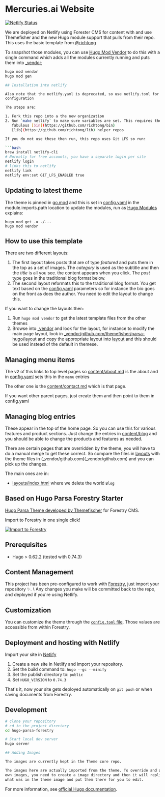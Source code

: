 # Mercuries.ai Website

[![Netlify Status](https://api.netlify.com/api/v1/badges/878de4cd-cb5e-452b-8e92-ee76dfd86c59/deploy-status)](https://app.netlify.com/sites/netdrones/deploys)

We are deployed on Netlify using Forester CMS for content with and use
Themefisher and the new Hugo module support that pulls from their repo. This
uses the basic template from [@richtong](https://github.com/richtong)

To snapshot those modules, you can use [Hugo Mod
Vendor](https://gohugo.io/commands/hugo_mod_vendor/) to do this with a single
command which adds all the modules currently running and puts them into
[_vendor](_vendor);

```bash
hugo mod vendor
hugo mod gen

## Installation into netlify

Also note that the netlify.yaml is deprecated, so use netlify.toml for
configuration

The steps are:

1. Fork this repo into a the new organization
2. Run `make netlify` to make sure variables are set. This requires the @richtong
   fabulous [bin](https://github.com/richtong/bin)
   [lib](https://github.com/richtong/lib) helper repos

If you do not use these then run, this repo uses Git LFS so run:

```bash
brew install netlify-cli
# Normally for free accounts, you have a separate login per site
netlify login
# links this to netlify
netlify link
netlify env:set GIT_LFS_ENABLED true
``````

## Updating to latest theme

The theme is pinned in [go.mod](go.mod) and this is set in
[config.yaml](config.yaml) in the module.imports.path location
to update the modules, run as [Hugo Modules](https://gohugo.io/hugo-modules/use-modules/)
explains:

```shell
hugo mod get -u ./...
hugo mod vendor
```

## How to use this template

There are two different layouts:

1. The first layout takes posts that are of type *featured* and puts them in
   the top as a set of images. The *category* is used as the subtitle and then
   the *title* is all you see. the content appears when you click.
   The *post* type goes in the traditional blog format below.
2. The second layout reformats this to the traditional blog format. You get
   text based on the [config.yaml](config.yaml) parameters so for instance the
   bio goes on the front as does the author. You need to edit the layout to
   change this.

If you want to change the layouts then:

1. Run `hugo mod vendor` to get the latest template files from the other themes
2. Browse into [_vendor](_vendor) and look for the layout, for instance to
   modify the main page layout, look in
   [_vendor/github.com/themefisher/parsa-hugo/layout](_vendor/github.com/themefisher/parsa-hugo/layout)
   and copy the appropriate layout into [layout](layout) and this should be
   used instead of the default in themese.

## Managing menu items

The v2 of this links to top level pages so [content/about.md](content/about.md)
is the about and in [config.yaml](config.yaml) sets this in the `menu` entries

The other one is the [content/contact.md](content/contact.md) which is that
page.

If you want other parent pages, just create them and then point to them in
config.yaml

## Managing blog entries

These appear in the top of the home page. So you can use this for various
features and product sections. Just change the entries in
[content/blog](content/blog) and you should be able to change the products and
features as needed.

There are certain pages that are overridden by the theme, you will have to do a
manual merge to get these correct. So compare the files in [layouts](layouts)
with the theme files in (_vendor/github.com)(_vendor/github.com) and you can
pick up the changes.

The main ones are in:

- [layouts/index.html](layouts/index.html) where we delete
the world `Blog`

## Based on  Hugo Parsa Forestry Starter

[Hugo Parsa Theme developed by
Themefischer](https://github.com/themefisher/parsa-hugo) for Forestry CMS.

Import to Forestry in one single click!

[![Import to Forestry](https://assets.forestry.io/import-to-forestryK.svg)](https://app.forestry.io/quick-start?repo=forestryio/hugo-parsa-forestry&engine=hugo&version=0.74.3)

## Prerequisites

- Hugo > 0.62.2 (tested with 0.74.3)

## Content Management

This project has been pre-configured to work with
[Forestry](https://forestry.io), just import your repository ✨. \ Any changes
you make will be committed back to the repo, and deployed if you're using
Netlify.

## Customization

You can customize the theme through the [`config.toml`
file](https://github.com/forestryio/hugo-parsa-forestry/blob/master/config.toml).
Those values are accessible from within Forestry.

## Deployment and hosting with Netlify

Import your site in [Netlify](https://netlify.com)

1. Create a new site in Netlify and import your repository.
2. Set the build command to: `hugo --gc --minify`
3. Set the publish directory to: `public`
4. Set `HUGO_VERSION` to `0.74.3`

That's it, now your site gets deployed automatically on `git push` or when
saving documents from Forestry.

## Development

```bash
# clone your repository
# cd in the project directory
cd hugo-parsa-forestry

# Start local dev server
hugo server

## Adding Images

The images are currently kept in the Theme core repo.

The images here are actually imported from the theme. To override and add your
own images, you need to create a image directory and then it will replicate
what was in the theme image and put them there for you to edit.
```

For more information, see [official Hugo documentation](https://gohugo.io/getting-started/).
